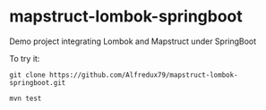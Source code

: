 # mapstruct-lombok-springboot
Demo project integrating Lombok and Mapstruct under SpringBoot

To try it:


```
git clone https://github.com/Alfredux79/mapstruct-lombok-springboot.git

mvn test
```
